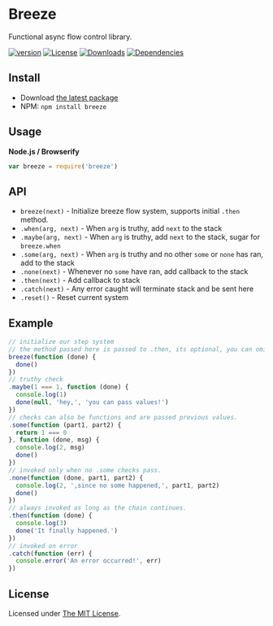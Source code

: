 # Breeze

Functional async flow control library.

[![version][npm-version]][npm-url]
[![License][npm-license]][license-url]
[![Downloads][npm-downloads]][npm-url]
[![Dependencies][david-image]][david-url]

## Install

- Download [the latest package][download]
- NPM: `npm install breeze`

## Usage

**Node.js / Browserify**

```js
var breeze = require('breeze')
```

## API

- `breeze(next)` - Initialize breeze flow system, supports initial `.then` method.
- `.when(arg, next)` - When `arg` is truthy, add `next` to the stack
- `.maybe(arg, next)` - When `arg` is truthy, add `next` to the stack, sugar for `breeze.when`
- `.some(arg, next)` - When `arg` is truthy and no other `some` or `none` has ran, add to the stack
- `.none(next)` - Whenever no `some` have ran, add callback to the stack
- `.then(next)` - Add callback to stack
- `.catch(next)` - Any error caught will terminate stack and be sent here
- `.reset()` - Reset current system

## Example

```js
// initialize our step system
// the method passed here is passed to .then, its optional, you can omit it.
breeze(function (done) {
  done()
})
// truthy check
.maybe(1 === 1, function (done) {
  console.log(1)
  done(null, 'hey,', 'you can pass values!')
})
// checks can also be functions and are passed previous values.
.some(function (part1, part2) {
  return 1 === 0
}, function (done, msg) {
  console.log(2, msg)
  done()
})
// invoked only when no .some checks pass.
.none(function (done, part1, part2) {
  console.log(2, ',since no some happened,', part1, part2)
  done()
})
// always invoked as long as the chain continues.
.then(function (done) {
  console.log(3)
  done('It finally happened.')
})
// invoked on error
.catch(function (err) {
  console.error('An error occurred!', err)
})
```

## License

Licensed under [The MIT License](LICENSE).

[license-url]: https://github.com/Nijikokun/breeze/blob/master/LICENSE

[travis-url]: https://travis-ci.org/Nijikokun/breeze
[travis-image]: https://img.shields.io/travis/Nijikokun/breeze.svg?style=flat

[npm-url]: https://www.npmjs.com/package/breeze
[npm-license]: https://img.shields.io/npm/l/breeze.svg?style=flat
[npm-version]: https://img.shields.io/npm/v/breeze.svg?style=flat
[npm-downloads]: https://img.shields.io/npm/dm/breeze.svg?style=flat

[codeclimate-url]: https://codeclimate.com/github/Nijikokun/breeze
[codeclimate-quality]: https://img.shields.io/codeclimate/github/Nijikokun/breeze.svg?style=flat
[codeclimate-coverage]: https://img.shields.io/codeclimate/coverage/github/Nijikokun/breeze.svg?style=flat

[david-url]: https://david-dm.org/Nijikokun/breeze
[david-image]: https://img.shields.io/david/Nijikokun/breeze.svg?style=flat

[download]: https://github.com/Nijikokun/breeze/archive/v1.0.1.zip
